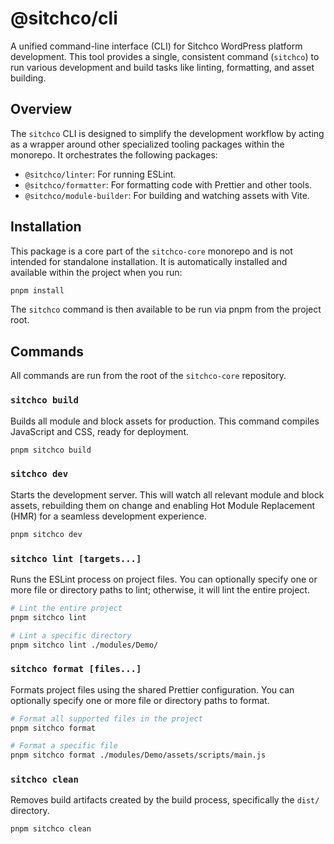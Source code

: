 # @sitchco/cli

A unified command-line interface (CLI) for Sitchco WordPress platform development. This tool provides a single, consistent command (`sitchco`) to run various development and build tasks like linting, formatting, and asset building.

## Overview

The `sitchco` CLI is designed to simplify the development workflow by acting as a wrapper around other specialized tooling packages within the monorepo. It orchestrates the following packages:

* `@sitchco/linter`: For running ESLint.
* `@sitchco/formatter`: For formatting code with Prettier and other tools.
* `@sitchco/module-builder`: For building and watching assets with Vite.

## Installation

This package is a core part of the `sitchco-core` monorepo and is not intended for standalone installation. It is automatically installed and available within the project when you run:

```bash
pnpm install
```

The `sitchco` command is then available to be run via pnpm from the project root.

## Commands

All commands are run from the root of the `sitchco-core` repository.

### `sitchco build`

Builds all module and block assets for production. This command compiles JavaScript and CSS, ready for deployment.

```bash
pnpm sitchco build
```

### `sitchco dev`

Starts the development server. This will watch all relevant module and block assets, rebuilding them on change and enabling Hot Module Replacement (HMR) for a seamless development experience.

```bash
pnpm sitchco dev
```

### `sitchco lint [targets...]`

Runs the ESLint process on project files. You can optionally specify one or more file or directory paths to lint; otherwise, it will lint the entire project.

```bash
# Lint the entire project
pnpm sitchco lint

# Lint a specific directory
pnpm sitchco lint ./modules/Demo/
```

### `sitchco format [files...]`

Formats project files using the shared Prettier configuration. You can optionally specify one or more file or directory paths to format.

```bash
# Format all supported files in the project
pnpm sitchco format

# Format a specific file
pnpm sitchco format ./modules/Demo/assets/scripts/main.js
```

### `sitchco clean`

Removes build artifacts created by the build process, specifically the `dist/` directory.

```bash
pnpm sitchco clean
```
